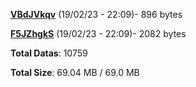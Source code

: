 [**VBdJVkqv**](/data/VBdJVkqv.txt) (19/02/23 - 22:09)- 896 bytes

[**F5JZhgkS**](/data/F5JZhgkS.txt) (19/02/23 - 22:09)- 2082 bytes

**Total Datas**: 10759

**Total Size**: 69.04 MB / 69.0 MB
